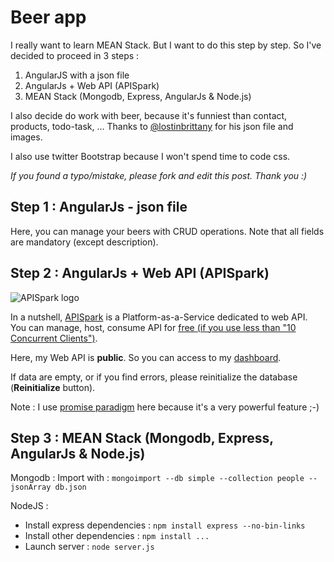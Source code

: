 # Beer app

I really want to learn MEAN Stack. But I want to do this step by step.
So I've decided to proceed in 3 steps :

1. AngularJS with a json file
2. AngularJs + Web API (APISpark)
3. MEAN Stack (Mongodb, Express, AngularJs & Node.js)

I also decide do work with beer, because it's funniest than contact, products, todo-task, ...
Thanks to [@lostinbrittany](https://twitter.com/lostinbrittany) for his json file and images.

I also use twitter Bootstrap because I won't spend time to code css.

*If you found a typo/mistake, please fork and edit this post. Thank you :)*

## Step 1 : AngularJs - json file

Here, you can manage your beers with CRUD operations.
Note that all fields are mandatory (except description).

## Step 2 : AngularJs + Web API (APISpark)

![APISpark logo](http://i1.wp.com/restlet.dreamhosters.com/wp-content/uploads/2012/08/0111_apispark_logo.png?resize=352%2C120)

In a nutshell, [APISpark](http://restlet.com/products/apispark/) is a Platform-as-a-Service dedicated to web API. You can manage, host, consume API for [free (if you use less than "10 Concurrent Clients")](http://restlet.com/products/apispark/#pricing).

Here, my Web API is **public**. So you can access to my [dashboard](https://apispark.restlet.com/apis/14055/versions/1/overview).

If data are empty, or if you find errors, please reinitialize the database (**Reinitialize** button).

Note : I use [promise paradigm](https://github.com/getify/You-Dont-Know-JS/blob/master/async%20&%20performance/ch3.md) here because it's a very powerful feature ;-)

## Step 3 : MEAN Stack (Mongodb, Express, AngularJs & Node.js)

Mongodb :
Import with : ```mongoimport --db simple --collection people --jsonArray db.json```

NodeJS :
* Install express dependencies : ```npm install express --no-bin-links```
* Install other dependencies : ```npm install ...```
* Launch server : ```node server.js```
